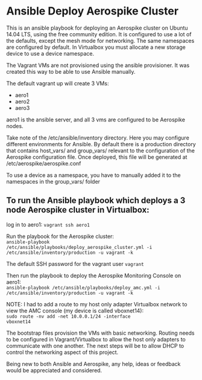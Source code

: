 Ansible Deploy Aerospike Cluster  
================================

This is an ansible playbook for deploying an Aerospike cluster on Ubuntu 14.04 LTS, using the free community edition. It is configured to use a lot of the defaults, except the mesh mode for networking. The same namespaces are configured by default. In Virtualbox you must allocate a new storage device to use a device namespace.  


The Vagrant VMs are not provisioned using the ansible provisioner. It was created this way to be able to use Ansible manually.  


The default vagrant up will create 3 VMs:  

* aero1  
* aero2  
* aero3  

aero1 is the ansible server, and all 3 vms are configured to be Aerospike nodes.  

Take note of the /etc/ansible/inventory directory. Here you may configure different environments for Ansible. By default there is a production directory that contains host_vars/ and group_vars/ relevant to the configuration of the Aerospike configuration file. Once deployed, this file will be generated at /etc/aerospike/aerospike.conf  

To use a device as a namespace, you have to manually added it to the namespaces in the group_vars/ folder  

To run the Ansible playbook which deploys a 3 node Aerospike cluster in Virtualbox:  
-----------------------------------------------------------------------------------

log in to aero1:
    <code>vagrant ssh aero1</code>  

Run the playbook for the Aerospike cluster:  
    <code>ansible-playbook /etc/ansible/playbooks/deploy_aerospike_cluster.yml -i /etc/ansible/inventory/production -u vagrant -k</code>  


The default SSH password for the vagrant user
    <code>vagrant</code>  
    

Then run the playbook to deploy the Aerospike Monitoring Console on aero1:  
    <code>ansible-playbook /etc/ansible/playbooks/deploy_amc.yml -i /etc/ansible/inventory/production -u vagrant -k</code>  

NOTE: I had to add a route to my host only adapter Virtualbox network to view the AMC console (my device is called vboxnet14):  
    <code>sudo route -nv add -net 10.0.0.1/24 -interface vboxnet14</code>  


The bootstrap files provision the VMs with basic networking. Routing needs to be configured in Vagrant/Virtualbox to allow the host only adapters to communicate with one another. The next steps will be to allow DHCP to control the networking aspect of this project.  

Being new to both Ansible and Aerospike, any help, ideas or feedback would be appreciated and considered.  
